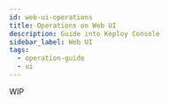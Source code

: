 ```yaml
---
id: web-ui-operations
title: Operations on Web UI
description: Guide into Keploy Console
sidebar_label: Web UI
tags:
  - operation-guide
  - ui
---
```


WIP
